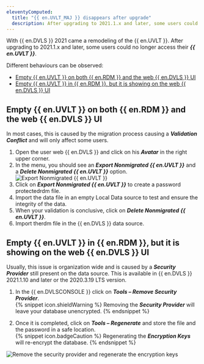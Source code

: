 ```yaml
---
eleventyComputed:
  title: "{{ en.UVLT_MAJ }} disappears after upgrade"
  description: After upgrading to 2021.1.x and later, some users could no longer access their {{ en.UVLT }}.
---
```

With {{ en.DVLS }} 2021 came a remodeling of the {{ en.UVLT }}. After upgrading to 2021.1.x and later, some users could no longer access their ***{{ en.UVLT }}***.  

Different behaviours can be observed:  

* [Empty {{ en.UVLT }} on both {{ en.RDM }} and the web {{ en.DVLS }} UI](#empty-user-vault-on-both-remote-desktop-manager-and-the-web-devolutions-server-ui)
* [Empty {{ en.UVLT }} in {{ en.RDM }}, but it is showing on the web {{ en.DVLS }} UI](#empty-user-vault-in-remote-desktop-manager-but-it-is-showing-on-the-web-devolutions-server-ui)

## Empty {{ en.UVLT }} on both {{ en.RDM }} and the web {{ en.DVLS }} UI
In most cases, this is caused by the migration process causing a ***Validation Conflict*** and will only affect some users.  

1. Open the user web {{ en.DVLS }} and click on his ***Avatar*** in the right upper corner.
1. In the menu, you should see an ***Export Nonmigrated {{ en.UVLT }}*** and a ***Delete Nonmigrated {{ en.UVLT }}*** option.  
![Export Nonmigrated {{ en.UVLT }}](https://webdevolutions.azureedge.net/docs/en/kb/KB4784.png)
1. Click on ***Export Nonmigrated {{ en.UVLT }}*** to create a password protectedrdm file.
1. Import the data file in an empty Local Data source to test and ensure the integrity of the data.
1. When your validation is conclusive, click on ***Delete Nonmigrated {{ en.UVLT }}***.
1. Import therdm file in the {{ en.DVLS }} data source.

## Empty {{ en.UVLT }} in {{ en.RDM }}, but it is showing on the web {{ en.DVLS }} UI
Usually, this issue is organization wide and is caused by a ***Security Provider*** still present on the data source. This is available in {{ en.DVLS }} 2021.1.10 and later or the 2020.3.19 LTS version.

1. In the {{ en.DVLSCONSOLE }} click on ***Tools – Remove Security Provider***.  
{% snippet icon.shieldWarning %}
Removing the ***Security Provider*** will leave your database unencrypted.
{% endsnippet %}  

2. Once it is completed, click on ***Tools – Regenerate*** and store the file and the password in a safe location.  
{% snippet icon.badgeCaution %}
Regenerating the ***Encryption Keys*** will re-encrypt the database.
{% endsnippet %}  

![Remove the security provider and regenerate the encryption keys](https://webdevolutions.azureedge.net/docs/en/kb/KB4785.png)

